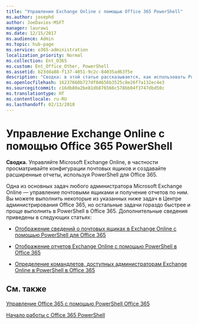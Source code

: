 ```yaml
---
title: "Управление Exchange Online с помощью Office 365 PowerShell"
ms.author: josephd
author: JoeDavies-MSFT
manager: laurawi
ms.date: 12/15/2017
ms.audience: Admin
ms.topic: hub-page
ms.service: o365-administration
localization_priority: Normal
ms.collection: Ent_O365
ms.custom: Ent_Office_Other, PowerShell
ms.assetid: b23dda88-f137-4051-9c2c-84035ad63f5e
description: "Сводка: в этой статье рассказывается, как использовать PowerShell в Office 365 для управления Microsoft Exchange Online, в том числе для отображения конфигураций почтовых ящиков и работы с расширенными функциями отчетности."
ms.openlocfilehash: 16237660b727df04656b3525c8e26f7a132ec4e3
ms.sourcegitcommit: c16db80a2be81db876566c578bb04f3747dbd50c
ms.translationtype: HT
ms.contentlocale: ru-RU
ms.lasthandoff: 02/13/2018
---
```

# <a name="manage-exchange-online-with-office-365-powershell"></a>Управление Exchange Online с помощью Office 365 PowerShell

 **Сводка.** Управляйте Microsoft Exchange Online, в частности просматривайте конфигурации почтовых ящиков и создавайте расширенные отчеты, используя PowerShell для Office 365.
  
Одна из основных задач любого администратора Microsoft Exchange Online — управление почтовыми ящиками и получение отчетов по ним. Вы можете выполнить некоторые из указанных ниже задач в Центре администрирования Office 365, но остальные задачи гораздо быстрее и проще выполнить в PowerShell в Office 365. Дополнительные сведения приведены в следующих статьях:
  
- [Отображение сведений о почтовых ящиках в Exchange Online с помощью PowerShell для Office 365](https://technet.microsoft.com/ru-RU/library/mt771881%28v=exchg.160%29.aspx)
    
- [Отображение отчетов Exchange Online с помощью PowerShell в Office 365](https://technet.microsoft.com/ru-RU/library/mt771882%28v=exchg.160%29.aspx)
    
- [Определение командлетов, доступных администраторам Exchange Online в PowerShell в Office 365](https://technet.microsoft.com/ru-RU/library/mt771883%28v=exchg.160%29.aspx)
    
## <a name="see-also"></a>См. также

#### 

[Управление Office 365 с помощью PowerShell Office 365](manage-office-365-with-office-365-powershell.md)
  
[Начало работы с Office 365 PowerShell](getting-started-with-office-365-powershell.md)

